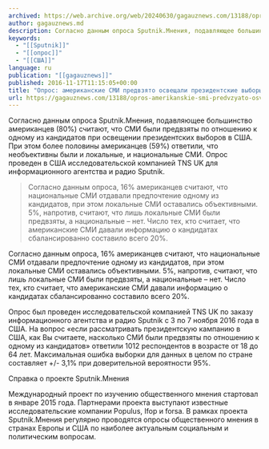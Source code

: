 ```yaml
---
archived: https://web.archive.org/web/20240630/gagauznews.com/13188/opros-amerikanskie-smi-predvzyato-osveshhali-prezidentskie-vybory.html
author: gagauznews.md
description: Согласно данным опроса Sputnik.Мнения, подавляющее большинство американцев (80%) считают, что СМИ были предвзяты по отношению к одному из кандидатов при освещении президентских выборов в США. При этом более половины американцев (59%) ответили, что необъективны были и локальные, и национальные СМИ. Опрос проведен в США исследовательской компанией TNS UK для информационного агентства и радио Sputnik. Согласно данным опроса, 16% американцев считают, что национальные СМИ отдавали предпочтение одному из кандидатов, при этом локальные СМИ оставались объективными. 5%, напротив, считают, что лишь локальные СМИ были предвзяты, а национальные – нет. Число тех, кто считает, что американские СМИ давали информацию о кандидатах сбалансированно составило всего 20%. […]
keywords:
  - "[[Sputnik]]"
  - "[[опрос]]"
  - "[[США]]"
language: ru
publication: "[[gagauznews]]"
published: 2016-11-17T11:15:05+00:00
title: "Опрос: американские СМИ предвзято освещали президентские выборы"
url: https://gagauznews.com/13188/opros-amerikanskie-smi-predvzyato-osveshhali-prezidentskie-vybory.html
---
```


Согласно данным опроса Sputnik.Мнения, подавляющее большинство американцев (80%) считают, что СМИ были предвзяты по отношению к одному из кандидатов при освещении президентских выборов в США. При этом более половины американцев (59%) ответили, что необъективны были и локальные, и национальные СМИ. Опрос проведен в США исследовательской компанией TNS UK для информационного агентства и радио Sputnik.

> Согласно данным опроса, 16% американцев считают, что национальные СМИ отдавали предпочтение одному из кандидатов, при этом локальные СМИ оставались объективными. 5%, напротив, считают, что лишь локальные СМИ были предвзяты, а национальные – нет. Число тех, кто считает, что американские СМИ давали информацию о кандидатах сбалансированно составило всего 20%.

Согласно данным опроса, 16% американцев считают, что национальные СМИ отдавали предпочтение одному из кандидатов, при этом локальные СМИ оставались объективными. 5%, напротив, считают, что лишь локальные СМИ были предвзяты, а национальные – нет. Число тех, кто считает, что американские СМИ давали информацию о кандидатах сбалансированно составило всего 20%.

Опрос был проведен исследовательской компанией TNS UK по заказу информационного агентства и радио Sputnik с 3 по 7 ноября 2016 года в США. На вопрос «если рассматривать президентскую кампанию в США, как Вы считаете, насколько СМИ были предвзяты по отношению к одному из кандидатов» ответили 1012 респондентов в возрасте от 18 до 64 лет. Максимальная ошибка выборки для данных в целом по стране составляет +/- 3,1% при доверительной вероятности 95%.

Справка о проекте Sputnik.Мнения

Международный проект по изучению общественного мнения стартовал в январе 2015 года. Партнерами проекта выступают известные исследовательские компании Populus, Ifop и forsa. В рамках проекта Sputnik.Мнения регулярно проводятся опросы общественного мнения в странах Европы и США по наиболее актуальным социальным и политическим вопросам.